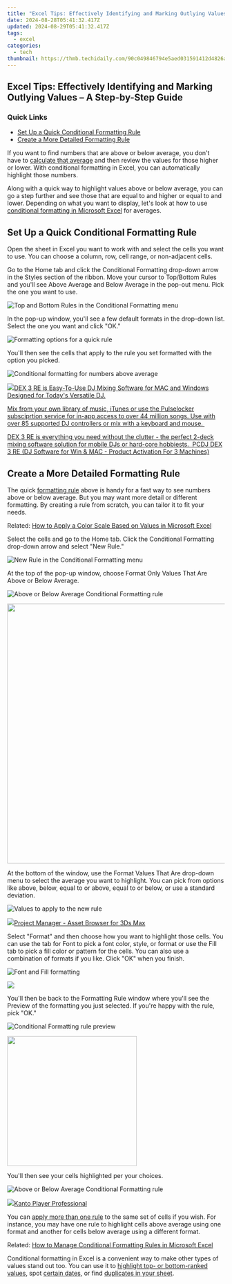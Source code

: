 ```yaml
---
title: "Excel Tips: Effectively Identifying and Marking Outlying Values – A Step-by-Step Guide"
date: 2024-08-28T05:41:32.417Z
updated: 2024-08-29T05:41:32.417Z
tags:
  - excel
categories:
  - tech
thumbnail: https://thmb.techidaily.com/90c049846794e5aed031591412d4826aac7c7bd6532c5bd0d695b676cbba88c9.jpg
---
```


## Excel Tips: Effectively Identifying and Marking Outlying Values – A Step-by-Step Guide

### Quick Links

* [Set Up a Quick Conditional Formatting Rule](https://instagram-clips.techidaily.com/updated-2024-approved-mediamatters-size-your-content-for-stellar-instagram/)
* [Create a More Detailed Formatting Rule](https://extra-support.techidaily.com/updated-top-10-lightroom-alternatives-free-and-paid-filmora/)

 If you want to find numbers that are above or below average, you don't have to [calculate that average](https://win-able.techidaily.com/fixing-overwatch-startup-issues-how-to-get-rid-of-the-persistent-black-screen/) and then review the values for those higher or lower. With conditional formatting in Excel, you can automatically highlight those numbers.

 Along with a quick way to highlight values above or below average, you can go a step further and see those that are equal to and higher or equal to and lower. Depending on what you want to display, let's look at how to use [conditional formatting in Microsoft Excel](https://facebook-video-share.techidaily.com/updated-in-depth-asmr-video-insights/) for averages.

##  Set Up a Quick Conditional Formatting Rule

 Open the sheet in Excel you want to work with and select the cells you want to use. You can choose a column, row, cell range, or non-adjacent cells.

 Go to the Home tab and click the Conditional Formatting drop-down arrow in the Styles section of the ribbon. Move your cursor to Top/Bottom Rules and you'll see Above Average and Below Average in the pop-out menu. Pick the one you want to use.

![Top and Bottom Rules in the Conditional Formatting menu](https://static1.howtogeekimages.com/wordpress/wp-content/uploads/2022/08/TopBottomRulesAverage-ExcelHighlightAverage.png) 

 In the pop-up window, you'll see a few default formats in the drop-down list. Select the one you want and click "OK."

![Formatting options for a quick rule](https://static1.howtogeekimages.com/wordpress/wp-content/uploads/2022/08/RulesAverageFormat-ExcelHighlightAverage.png) 

 You'll then see the cells that apply to the rule you set formatted with the option you picked.

![Conditional formatting for numbers above average](https://static1.howtogeekimages.com/wordpress/wp-content/uploads/2022/08/QuickRuleAverage-ExcelHighlightAverage.png) 

<!-- affiliate ads begin -->
<a href="https://shop.pcdj.com/order/checkout.php?PRODS=4698827&QTY=1&AFFILIATE=108875&CART=1"> <img src="https://secure.avangate.com/images/merchant/47f4b6321e9fd8e8f7326a6adc1a7c1e/products/dex3REpage-newmainscreenshot.png" border="0">DEX 3 RE is Easy-To-Use DJ Mixing Software for MAC and Windows Designed for Today's Versatile DJ. 

 Mix from your own library of music, iTunes or use the Pulselocker subsciprtion service for in-app access to over 44 million songs. Use with over 85 supported DJ controllers or mix with a keyboard and mouse.  

 DEX 3 RE is everything you need without the clutter - the perfect 2-deck mixing software solution for mobile DJs or hard-core hobbiests.  
 PCDJ DEX 3 RE (DJ Software for Win & MAC - Product Activation For 3 Machines)</a>
<!-- affiliate ads end -->
##  Create a More Detailed Formatting Rule

 The quick [formatting rule](https://youtube-help.techidaily.com/manipulate-sound-rate-in-youtube-playback-for-2024/) above is handy for a fast way to see numbers above or below average. But you may want more detail or different formatting. By creating a rule from scratch, you can tailor it to fit your needs.

Related: [How to Apply a Color Scale Based on Values in Microsoft Excel](https://youtube-help.techidaily.com/manipulate-sound-rate-in-youtube-playback-for-2024/) 

 Select the cells and go to the Home tab. Click the Conditional Formatting drop-down arrow and select "New Rule."

![New Rule in the Conditional Formatting menu](https://static1.howtogeekimages.com/wordpress/wp-content/uploads/2022/08/ConditionalFormattingNewRule-ExcelHighlightAverage.png) 

 At the top of the pop-up window, choose Format Only Values That Are Above or Below Average.

![Above or Below Average Conditional Formatting rule](https://static1.howtogeekimages.com/wordpress/wp-content/uploads/2022/08/NewRuleAverage-ExcelHighlightAverage.png) 

<!-- affiliate ads begin -->
<a href="https://turtlebeachus.sjv.io/c/5597632/1988416/23719" target="_top" id="1988416"><img src="//a.impactradius-go.com/display-ad/23719-1988416" border="0" alt="" width="600" height="600"/></a><img height="0" width="0" src="https://imp.pxf.io/i/5597632/1988416/23719" style="position:absolute;visibility:hidden;" border="0" />
<!-- affiliate ads end -->
 At the bottom of the window, use the Format Values That Are drop-down menu to select the average you want to highlight. You can pick from options like above, below, equal to or above, equal to or below, or use a standard deviation.

![Values to apply to the new rule](https://static1.howtogeekimages.com/wordpress/wp-content/uploads/2022/08/NewRule-ExcelHighlightAverage.png) 

<!-- affiliate ads begin -->
<a href="https://secure.2checkout.com/order/checkout.php?PRODS=4709458&QTY=1&AFFILIATE=108875&CART=1"><img src="https://3d-kstudio.com/wp-content/uploads/2019/10/Project-Manager-version-3-1600x900-768x419.jpg" border="0">Project Manager - Asset Browser for 3Ds Max</a>
<!-- affiliate ads end -->
 Select "Format" and then choose how you want to highlight those cells. You can use the tab for Font to pick a font color, style, or format or use the Fill tab to pick a fill color or pattern for the cells. You can also use a combination of formats if you like. Click "OK" when you finish.

![Font and Fill formatting](https://static1.howtogeekimages.com/wordpress/wp-content/uploads/2022/08/FontCellFormat-ExcelHighlightAverage.png) 

<!-- affiliate ads begin -->
<a href="https://estore.winxdvd.com/order/checkout.php?PRODS=4081991&QTY=1&AFFILIATE=108875&CART=1"><img src="https://www.winxdvd.com/affiliate/new-banner/wt-500x500.jpg" border="0"></a>
<!-- affiliate ads end -->
 You'll then be back to the Formatting Rule window where you'll see the Preview of the formatting you just selected. If you're happy with the rule, pick "OK."

![Conditional Formatting rule preview](https://static1.howtogeekimages.com/wordpress/wp-content/uploads/2022/08/NewRulePreview-ExcelHighlightAverage.png) 

<!-- affiliate ads begin -->
<a href="https://coinrule.sjv.io/c/5597632/1958374/18409" target="_top" id="1958374"><img src="//a.impactradius-go.com/display-ad/18409-1958374" border="0" alt="" width="300" height="300"/></a><img height="0" width="0" src="https://imp.pxf.io/i/5597632/1958374/18409" style="position:absolute;visibility:hidden;" border="0" />
<!-- affiliate ads end -->
 You'll then see your cells highlighted per your choices.

![Above or Below Average Conditional Formatting rule](https://static1.howtogeekimages.com/wordpress/wp-content/uploads/2022/08/NewRuleAverage-ExcelHighlightAverage.png) 

<!-- affiliate ads begin -->
<a href="https://secure.2checkout.com/order/checkout.php?PRODS=4742929&QTY=1&AFFILIATE=108875&CART=1"><img src="https://secure.avangate.com/images/merchant/e09fdffe648a30658a9657bbed7b2388/products/boxshot(2).png" border="0">Kanto Player Professional</a>
<!-- affiliate ads end -->
 You can [apply more than one rule](https://howto.techidaily.com/full-guide-how-to-fix-connection-is-not-private-on-tecno-spark-10-pro-drfone-by-drfone-fix-android-problems-fix-android-problems/) to the same set of cells if you wish. For instance, you may have one rule to highlight cells above average using one format and another for cells below average using a different format.

Related: [How to Manage Conditional Formatting Rules in Microsoft Excel](https://howto.techidaily.com/full-guide-how-to-fix-connection-is-not-private-on-tecno-spark-10-pro-drfone-by-drfone-fix-android-problems-fix-android-problems/) 

 Conditional formatting in Excel is a convenient way to make other types of values stand out too. You can use it to [highlight top- or bottom-ranked values](https://hardware-updates.techidaily.com/1722966983711-ultimate-solution-to-get-your-epson-et-4550-up-and-running-on-windows-with-proven-techniques/), spot [certain dates](https://fox-blue.techidaily.com/updated-2024-approved-ultimate-list-selecting-excellent-webcams-for-podcasts/), or find [duplicates in your sheet](https://instagram-clips.techidaily.com/how-to-share-igtv-videos-to-facebook-3-ways-for-2024/).

<ins class="adsbygoogle"
     style="display:block"
     data-ad-format="autorelaxed"
     data-ad-client="ca-pub-7571918770474297"
     data-ad-slot="1223367746"></ins>



<ins class="adsbygoogle"
     style="display:block"
     data-ad-client="ca-pub-7571918770474297"
     data-ad-slot="8358498916"
     data-ad-format="auto"
     data-full-width-responsive="true"></ins>


